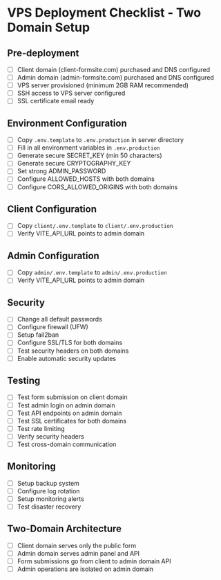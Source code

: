 # VPS Deployment Checklist - Two Domain Setup

## Pre-deployment
- [ ] Client domain (client-formsite.com) purchased and DNS configured
- [ ] Admin domain (admin-formsite.com) purchased and DNS configured
- [ ] VPS server provisioned (minimum 2GB RAM recommended)
- [ ] SSH access to VPS server configured
- [ ] SSL certificate email ready

## Environment Configuration
- [ ] Copy `.env.template` to `.env.production` in server directory
- [ ] Fill in all environment variables in `.env.production`
- [ ] Generate secure SECRET_KEY (min 50 characters)
- [ ] Generate secure CRYPTOGRAPHY_KEY
- [ ] Set strong ADMIN_PASSWORD
- [ ] Configure ALLOWED_HOSTS with both domains
- [ ] Configure CORS_ALLOWED_ORIGINS with both domains

## Client Configuration
- [ ] Copy `client/.env.template` to `client/.env.production`
- [ ] Verify VITE_API_URL points to admin domain

## Admin Configuration
- [ ] Copy `admin/.env.template` to `admin/.env.production`
- [ ] Verify VITE_API_URL points to admin domain

## Security
- [ ] Change all default passwords
- [ ] Configure firewall (UFW)
- [ ] Setup fail2ban
- [ ] Configure SSL/TLS for both domains
- [ ] Test security headers on both domains
- [ ] Enable automatic security updates

## Testing
- [ ] Test form submission on client domain
- [ ] Test admin login on admin domain
- [ ] Test API endpoints on admin domain
- [ ] Test SSL certificates for both domains
- [ ] Test rate limiting
- [ ] Verify security headers
- [ ] Test cross-domain communication

## Monitoring
- [ ] Setup backup system
- [ ] Configure log rotation
- [ ] Setup monitoring alerts
- [ ] Test disaster recovery

## Two-Domain Architecture
- [ ] Client domain serves only the public form
- [ ] Admin domain serves admin panel and API
- [ ] Form submissions go from client to admin domain API
- [ ] Admin operations are isolated on admin domain
